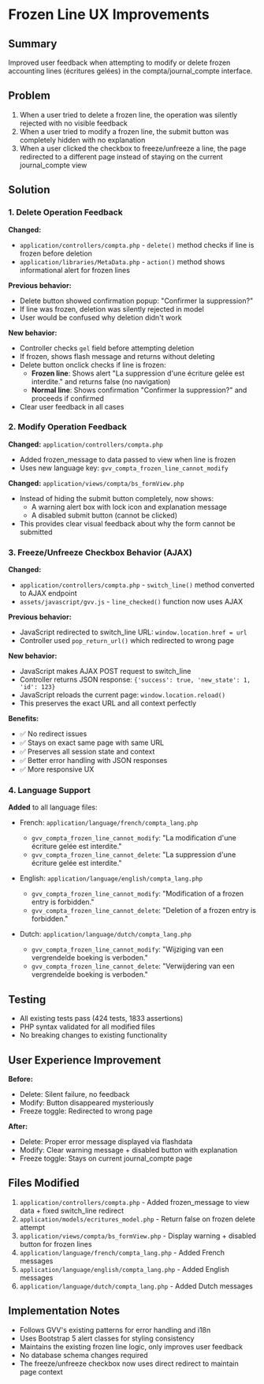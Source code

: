 # Frozen Line UX Improvements

## Summary
Improved user feedback when attempting to modify or delete frozen accounting lines (écritures gelées) in the compta/journal_compte interface.

## Problem
1. When a user tried to delete a frozen line, the operation was silently rejected with no visible feedback
2. When a user tried to modify a frozen line, the submit button was completely hidden with no explanation
3. When a user clicked the checkbox to freeze/unfreeze a line, the page redirected to a different page instead of staying on the current journal_compte view

## Solution

### 1. Delete Operation Feedback
**Changed:** 
- `application/controllers/compta.php` - `delete()` method checks if line is frozen before deletion
- `application/libraries/MetaData.php` - `action()` method shows informational alert for frozen lines

**Previous behavior:**
- Delete button showed confirmation popup: "Confirmer la suppression?"
- If line was frozen, deletion was silently rejected in model
- User would be confused why deletion didn't work

**New behavior:**
- Controller checks `gel` field before attempting deletion
- If frozen, shows flash message and returns without deleting
- Delete button onclick checks if line is frozen:
  - **Frozen line**: Shows alert "La suppression d'une écriture gelée est interdite." and returns false (no navigation)
  - **Normal line**: Shows confirmation "Confirmer la suppression?" and proceeds if confirmed
- Clear user feedback in all cases

### 2. Modify Operation Feedback
**Changed:** `application/controllers/compta.php`
- Added frozen_message to data passed to view when line is frozen
- Uses new language key: `gvv_compta_frozen_line_cannot_modify`

**Changed:** `application/views/compta/bs_formView.php`
- Instead of hiding the submit button completely, now shows:
  - A warning alert box with lock icon and explanation message
  - A disabled submit button (cannot be clicked)
- This provides clear visual feedback about why the form cannot be submitted

### 3. Freeze/Unfreeze Checkbox Behavior (AJAX)
**Changed:** 
- `application/controllers/compta.php` - `switch_line()` method converted to AJAX endpoint
- `assets/javascript/gvv.js` - `line_checked()` function now uses AJAX

**Previous behavior:** 
- JavaScript redirected to switch_line URL: `window.location.href = url`
- Controller used `pop_return_url()` which redirected to wrong page

**New behavior:**
- JavaScript makes AJAX POST request to switch_line
- Controller returns JSON response: `{'success': true, 'new_state': 1, 'id': 123}`
- JavaScript reloads the current page: `window.location.reload()`
- This preserves the exact URL and all context perfectly

**Benefits:**
- ✅ No redirect issues
- ✅ Stays on exact same page with same URL
- ✅ Preserves all session state and context
- ✅ Better error handling with JSON responses
- ✅ More responsive UX

### 4. Language Support
**Added** to all language files:
- French: `application/language/french/compta_lang.php`
  - `gvv_compta_frozen_line_cannot_modify`: "La modification d'une écriture gelée est interdite."
  - `gvv_compta_frozen_line_cannot_delete`: "La suppression d'une écriture gelée est interdite."

- English: `application/language/english/compta_lang.php`
  - `gvv_compta_frozen_line_cannot_modify`: "Modification of a frozen entry is forbidden."
  - `gvv_compta_frozen_line_cannot_delete`: "Deletion of a frozen entry is forbidden."

- Dutch: `application/language/dutch/compta_lang.php`
  - `gvv_compta_frozen_line_cannot_modify`: "Wijziging van een vergrendelde boeking is verboden."
  - `gvv_compta_frozen_line_cannot_delete`: "Verwijdering van een vergrendelde boeking is verboden."

## Testing
- All existing tests pass (424 tests, 1833 assertions)
- PHP syntax validated for all modified files
- No breaking changes to existing functionality

## User Experience Improvement
**Before:**
- Delete: Silent failure, no feedback
- Modify: Button disappeared mysteriously
- Freeze toggle: Redirected to wrong page

**After:**
- Delete: Proper error message displayed via flashdata
- Modify: Clear warning message + disabled button with explanation
- Freeze toggle: Stays on current journal_compte page

## Files Modified
1. `application/controllers/compta.php` - Added frozen_message to view data + fixed switch_line redirect
2. `application/models/ecritures_model.php` - Return false on frozen delete attempt
3. `application/views/compta/bs_formView.php` - Display warning + disabled button for frozen lines
4. `application/language/french/compta_lang.php` - Added French messages
5. `application/language/english/compta_lang.php` - Added English messages
6. `application/language/dutch/compta_lang.php` - Added Dutch messages

## Implementation Notes
- Follows GVV's existing patterns for error handling and i18n
- Uses Bootstrap 5 alert classes for styling consistency
- Maintains the existing frozen line logic, only improves user feedback
- No database schema changes required
- The freeze/unfreeze checkbox now uses direct redirect to maintain page context
